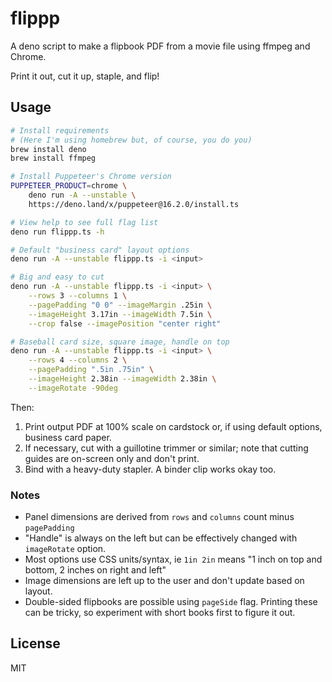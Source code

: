 # flippp

A deno script to make a flipbook PDF from a movie file using ffmpeg and Chrome.

Print it out, cut it up, staple, and flip!

## Usage

``` bash
# Install requirements
# (Here I'm using homebrew but, of course, you do you)
brew install deno
brew install ffmpeg

# Install Puppeteer's Chrome version
PUPPETEER_PRODUCT=chrome \
    deno run -A --unstable \
    https://deno.land/x/puppeteer@16.2.0/install.ts

# View help to see full flag list
deno run flippp.ts -h

# Default "business card" layout options
deno run -A --unstable flippp.ts -i <input>

# Big and easy to cut
deno run -A --unstable flippp.ts -i <input> \
    --rows 3 --columns 1 \
    --pagePadding "0 0" --imageMargin .25in \
    --imageHeight 3.17in --imageWidth 7.5in \
    --crop false --imagePosition "center right"

# Baseball card size, square image, handle on top
deno run -A --unstable flippp.ts -i <input> \
    --rows 4 --columns 2 \
    --pagePadding ".5in .75in" \
    --imageHeight 2.38in --imageWidth 2.38in \
    --imageRotate -90deg
```

Then:

1. Print output PDF at 100% scale on cardstock or, if using default options, business card paper.
1. If necessary, cut with a guillotine trimmer or similar; note that cutting guides are on-screen only and don't print.
1. Bind with a heavy-duty stapler. A binder clip works okay too.

### Notes

* Panel dimensions are derived from `rows` and `columns` count minus `pagePadding`
* "Handle" is always on the left but can be effectively changed with `imageRotate` option.
* Most options use CSS units/syntax, ie `1in 2in` means "1 inch on top and bottom, 2 inches on right and left"
* Image dimensions are left up to the user and don't update based on layout.
* Double-sided flipbooks are possible using `pageSide` flag. Printing these can be tricky, so experiment with short books first to figure it out.

## License

MIT